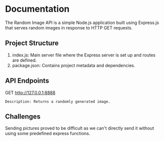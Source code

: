 
# Documentation

The Random Image API is a simple Node.js application built using Express.js that serves random images in response to HTTP GET requests. 


## Project Structure

1. index.js: Main server file where the Express server is set up and routes are defined.
2. package.json: Contains project metadata and dependencies.
## API Endpoints

GET http://127.0.0.1:8888

    Description: Returns a randomly generated image.


## Challenges

Sending pictures proved to be difficult as we can't directly send it without using some predefined express functions.